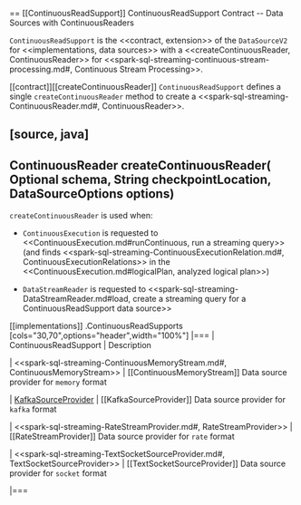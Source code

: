 == [[ContinuousReadSupport]] ContinuousReadSupport Contract -- Data Sources with ContinuousReaders

`ContinuousReadSupport` is the <<contract, extension>> of the `DataSourceV2` for <<implementations, data sources>> with a <<createContinuousReader, ContinuousReader>> for <<spark-sql-streaming-continuous-stream-processing.md#, Continuous Stream Processing>>.

[[contract]][[createContinuousReader]]
`ContinuousReadSupport` defines a single `createContinuousReader` method to create a <<spark-sql-streaming-ContinuousReader.md#, ContinuousReader>>.

[source, java]
----
ContinuousReader createContinuousReader(
  Optional<StructType> schema,
  String checkpointLocation,
  DataSourceOptions options)
----

`createContinuousReader` is used when:

* `ContinuousExecution` is requested to <<ContinuousExecution.md#runContinuous, run a streaming query>> (and finds <<spark-sql-streaming-ContinuousExecutionRelation.md#, ContinuousExecutionRelations>> in the <<ContinuousExecution.md#logicalPlan, analyzed logical plan>>)

* `DataStreamReader` is requested to <<spark-sql-streaming-DataStreamReader.md#load, create a streaming query for a ContinuousReadSupport data source>>

[[implementations]]
.ContinuousReadSupports
[cols="30,70",options="header",width="100%"]
|===
| ContinuousReadSupport
| Description

| <<spark-sql-streaming-ContinuousMemoryStream.md#, ContinuousMemoryStream>>
| [[ContinuousMemoryStream]] Data source provider for `memory` format

| [KafkaSourceProvider](kafka/KafkaSourceProvider.md)
| [[KafkaSourceProvider]] Data source provider for `kafka` format

| <<spark-sql-streaming-RateStreamProvider.md#, RateStreamProvider>>
| [[RateStreamProvider]] Data source provider for `rate` format

| <<spark-sql-streaming-TextSocketSourceProvider.md#, TextSocketSourceProvider>>
| [[TextSocketSourceProvider]] Data source provider for `socket` format

|===
